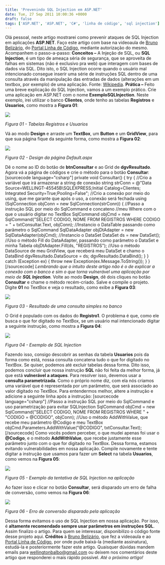 ```yaml
---
title: 'Prevenindo SQL Injection em ASP.NET'
date: Tue, 27 Sep 2011 10:00:36 +0000
draft: false
tags: ['ASP.NET', 'ASP.NET', 'C#', 'linha de código', 'sql injection']
---
```


Olá pessoal, neste artigo mostrarei como prevenir ataques de SQL Injection em aplicações **ASP.NET**. Faço este artigo com base na videoaula de [Bruno Belizário](mailto:bsbelizario@hotmail.com), do [Portal Linha de Código](http://www.linhadecodigo.com.br/), mediante autorização do mesmo. Acompanhem o passo-a-passo: **Conceitos –** A Injeção de SQL, ou **SQL Injection**, é um tipo de ameaça séria de segurança, que se aproveita de falhas em sistemas (não é exclusivo pra web) que interagem com bases de dados via SQL. Dito isto, o SQL Injection ocorre quando o usuário mal intencionado consegue inserir uma série de instruções SQL dentro de uma consulta através da manipulação das entradas de dados (alterações em um textbox, por exemplo) de uma aplicação. Fonte: [Wikipedia](https://pt.wikipedia.org/wiki/Injeção_de_SQL). **Prática –** Feito uma breve explicação do SQL Injection, vamos a um exemplo prático. Crie uma aplicação em ASP.NET com o nome **ExemploSQLInjection**. Neste exemplo, irei utilizar o banco **Clientes**, onde tenho as tabelas **Registros** e **Usuarios**, como mostra a **Figura 01**:

[![](http://programandodotnet.files.wordpress.com/2010/06/tables.jpg)](http://programandodotnet.files.wordpress.com/2010/06/tables.jpg)

_Figura 01 - Tabelas Registros e Usuarios_

Vá ao modo **Design** e arraste um **TextBox**, um **Button** e um **GridView**, para que sua página fique da seguinte forma, como mostra a **Figura 02**:

[![](http://programandodotnet.files.wordpress.com/2010/06/default-aspx1.jpg)](http://programandodotnet.files.wordpress.com/2010/06/default-aspx1.jpg)

_Figura 02 - Design da página Default.aspx_

Dê o nome ao ID do botão de **btnConsultar** e ao Grid de **dgvResultado**. Agora vá a página de códigos e crie o método para o botão **Consultar**: \[sourcecode language="csharp"\] private void Consultar() { try { //Crio a variável que irá armazenar a string de conexão string strConn = @"Data Source=WELLINGT-45545B\\SQLEXPRESS;Initial Catalog=Clientes; Integrated Security=True;Pooling=False"; //Crio a conexão por meio do using, que me garante que após o uso, a conexão será fechada using (SqlConnection objConn = new SqlConnection(strConn)) { //Passo a instrução SQL por meio do SqlCommand e concateno //meu Where com o que o usuário digitar no TextBox SqlCommand objCmd = new SqlCommand("SELECT CODIGO, NOME FROM REGISTROS WHERE CODIGO = " + txtConsultar.Text, objConn); //Instancio o DataTable passando como parâmetro o SqlCommand SqlDataAdapter objDtAdapter = new SqlDataAdapter(objCmd); //Instancio o DataSet DataSet ds = new DataSet(); //Uso o método Fill do DataAdapter, passando como parâmetro o DataSet e minha Tabela objDtAdapter.Fill(ds, "REGISTROS"); //Uso o método DataSource de meu GridView, que receberá meu DataSet e chamo o DataBind dgvResultado.DataSource = ds; dgvResultado.DataBind(); } } catch (Exception ex) { throw new Exception(ex.Message.ToString()); } } \[/sourcecode\] _Lembrando que o intuito deste artigo não é o de explicar a conexão com o banco e sim o que torna vulnerável uma aplicação por meio de **SQL Injection**._ Volte ao modo **Design**, dê dois cliques no botão **Consultar** e chame o método recém-criado. Salve e compile o projeto. Digite **01** no TextBox e veja o resultado, como exibe a **Figura 03**:

[![](http://programandodotnet.files.wordpress.com/2010/06/compiledproject11.jpg)](http://programandodotnet.files.wordpress.com/2010/06/compiledproject11.jpg)

_Figura 03 - Resultado de uma consulta simples no banco_

O Grid é populado com os dados do **Registro1**. O problema é que, como ele busca o que for digitado no TextBox, se um usuário mal intencionado digitar a seguinte instrução, como mostra a **Figura 04**:

[![](http://programandodotnet.files.wordpress.com/2010/06/compiledproject21.jpg)](http://programandodotnet.files.wordpress.com/2010/06/compiledproject21.jpg)

_Figura 04 - Exemplo de SQL Injection_

Fazendo isso, consigo descobrir as senhas da tabela **Usuarios** pois da forma como está, nossa consulta concatena tudo o que for digitado no TextBox. Se quiser, podemos até excluir tabelas dessa forma. Dito isso, podemos concluir que nossa instrução **SQL** não foi feita da melhor forma, já que está **vulnerável a ataques**. Para resolver isso, devemos usar a **consulta parametrizada**. Como o próprio nome diz, com ela nós criamos uma variável que é representada por um parâmetro, que será associado ao valor digitado no TextBox. Para entendermos melhor, altere a instrução e adicione a seguinte linha após a instrução: \[sourcecode language="csharp"\] //Passo a instrução SQL por meio do SqlCommand e uso parametrização para evitar SQLInjection SqlCommand objCmd = new SqlCommand("SELECT CODIGO, NOME FROM REGISTROS WHERE " + "CODIGO = @CODIGO", objConn); //Uso o método AddWithValue, que recebe meu parâmetro @Codigo e meu TextBox objCmd.Parameters.AddWithValue("@CODIGO", txtConsultar.Text); \[/sourcecode\] Como vocês podem perceber, o que mudei apenas foi usar o **@Codigo**, e o método **AddWithValue**, que recebe justamente esse parâmetro junto com o que for digitado no TextBox. Dessa forma, estamos evitando vulnerabilidades em nossa aplicação. Compile novamente e tente digitar a instrução que usamos para fazer um **Select** na tabela **Usuarios**, como vemos na **Figura 05**:

[![](http://programandodotnet.files.wordpress.com/2010/06/compiledproject21.jpg)](http://programandodotnet.files.wordpress.com/2010/06/compiledproject21.jpg)

_Figura 05 - Exemplo da tentativa de SQL Injection na aplicação_

Ao fazer isso e clicar no botão **Consultar**, será disparado um erro de falha de conversão, como vemos na **Figura 06**:

[![](http://programandodotnet.files.wordpress.com/2010/06/servererror.jpg)](http://programandodotnet.files.wordpress.com/2010/06/servererror.jpg)

_Figura 06 - Erro de conversão disparado pela aplicação_

Dessa forma evitamos o uso de SQL Injection em nossa aplicação. Por isso, é **altamente recomendado sempre usar parâmetros em instruções SQL**. Assim finalizo o artigo. Para quem se interessar, disponibilizo o código fonte desse projeto aqui. **Créditos** à [Bruno Belizário](mailto:bsbelizario@hotmail.com), que fez a videoaula e ao [Portal Linha de Código](http://www.linhadecodigo.com.br/), por onde pude baixá-la (mediante assinatura), estudá-la e posteriormente fazer este artigo. Quaisquer dúvidas mandem emails para [wellingtonbalbo@gmail.com](mailto:wellingtonbalbo@gmail.com) ou deixem nos comentários deste artigo que responderei o mais rápido possível. _Até o próximo artigo!_